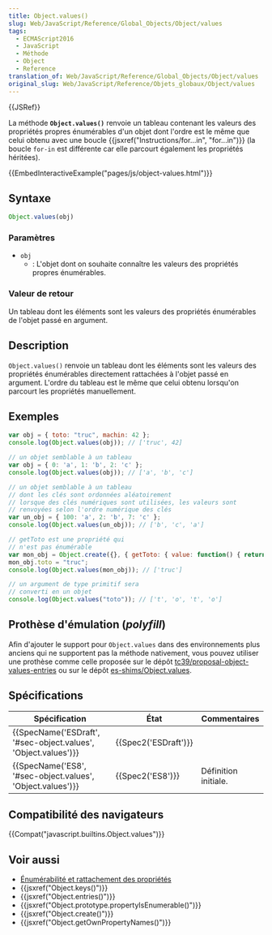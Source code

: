 ```yaml
---
title: Object.values()
slug: Web/JavaScript/Reference/Global_Objects/Object/values
tags:
  - ECMAScript2016
  - JavaScript
  - Méthode
  - Object
  - Reference
translation_of: Web/JavaScript/Reference/Global_Objects/Object/values
original_slug: Web/JavaScript/Reference/Objets_globaux/Object/values
---
```

{{JSRef}}

La méthode **`Object.values()`** renvoie un tableau contenant les valeurs des propriétés propres énumérables d'un objet dont l'ordre est le même que celui obtenu avec une boucle {{jsxref("Instructions/for...in", "for...in")}} (la boucle `for-in` est différente car elle parcourt également les propriétés héritées).

{{EmbedInteractiveExample("pages/js/object-values.html")}}

## Syntaxe

```js
Object.values(obj)
```

### Paramètres

- `obj`
  - : L'objet dont on souhaite connaître les valeurs des propriétés propres énumérables.

### Valeur de retour

Un tableau dont les éléments sont les valeurs des propriétés énumérables de l'objet passé en argument.

## Description

`Object.values()` renvoie un tableau dont les éléments sont les valeurs des propriétés énumérables directement rattachées à l'objet passé en argument. L'ordre du tableau est le même que celui obtenu lorsqu'on parcourt les propriétés manuellement.

## Exemples

```js
var obj = { toto: "truc", machin: 42 };
console.log(Object.values(obj)); // ['truc', 42]

// un objet semblable à un tableau
var obj = { 0: 'a', 1: 'b', 2: 'c' };
console.log(Object.values(obj)); // ['a', 'b', 'c']

// un objet semblable à un tableau
// dont les clés sont ordonnées aléatoirement
// lorsque des clés numériques sont utilisées, les valeurs sont
// renvoyées selon l'ordre numérique des clés
var un_obj = { 100: 'a', 2: 'b', 7: 'c' };
console.log(Object.values(un_obj)); // ['b', 'c', 'a']

// getToto est une propriété qui
// n'est pas énumérable
var mon_obj = Object.create({}, { getToto: { value: function() { return this.toto; } } });
mon_obj.toto = "truc";
console.log(Object.values(mon_obj)); // ['truc']

// un argument de type primitif sera
// converti en un objet
console.log(Object.values("toto")); // ['t', 'o', 't', 'o']
```

## Prothèse d'émulation (_polyfill_)

Afin d'ajouter le support pour `Object.values` dans des environnements plus anciens qui ne supportent pas la méthode nativement, vous pouvez utiliser une prothèse comme celle proposée sur le dépôt [tc39/proposal-object-values-entries](https://github.com/tc39/proposal-object-values-entries) ou sur le dépôt [es-shims/Object.values](https://github.com/es-shims/Object.values).

## Spécifications

| Spécification                                                                        | État                         | Commentaires         |
| ------------------------------------------------------------------------------------ | ---------------------------- | -------------------- |
| {{SpecName('ESDraft', '#sec-object.values', 'Object.values')}} | {{Spec2('ESDraft')}} |                      |
| {{SpecName('ES8', '#sec-object.values', 'Object.values')}}         | {{Spec2('ES8')}}         | Définition initiale. |

## Compatibilité des navigateurs

{{Compat("javascript.builtins.Object.values")}}

## Voir aussi

- [Énumérabilité et rattachement des propriétés](/fr/docs/Web/JavaScript/Caractère_énumérable_des_propriétés_et_rattachement)
- {{jsxref("Object.keys()")}}
- {{jsxref("Object.entries()")}}
- {{jsxref("Object.prototype.propertyIsEnumerable()")}}
- {{jsxref("Object.create()")}}
- {{jsxref("Object.getOwnPropertyNames()")}}
